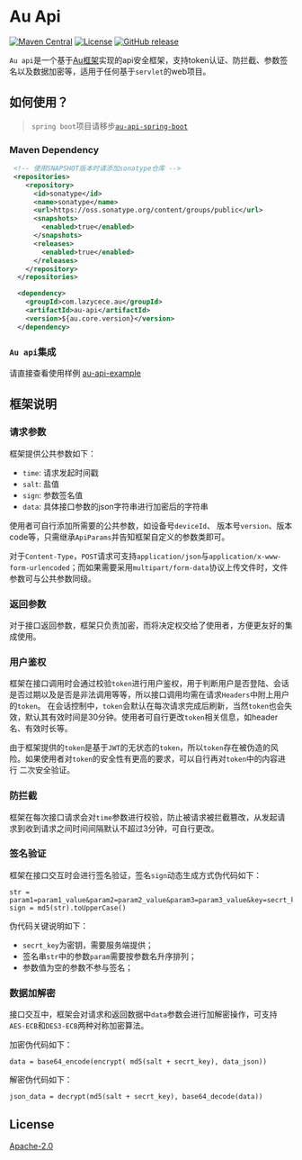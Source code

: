 # Au Api 

[![Maven Central](https://img.shields.io/maven-central/v/com.lazycece.au/au-api)](https://search.maven.org/search?q=au-api)
[![License](https://img.shields.io/badge/license-Apache--2.0-green)](https://www.apache.org/licenses/LICENSE-2.0.html)
[![GitHub release](https://img.shields.io/badge/release-download-orange.svg)](https://github.com/lazycece/au-api/releases)

`Au api`是一个基于[Au框架](https://github.com/lazycece/au)实现的api安全框架，支持token认证、防拦截、参数签名以及数据加密等，适用于任何基于`servlet`的web项目。

## 如何使用？

> `spring boot`项目请移步[`au-api-spring-boot`](https://github.com/lazycece/au-api-spring-boot)

### Maven Dependency

```xml
 <!-- 使用SNAPSHOT版本时请添加sonatype仓库 -->
 <repositories>
    <repository>
      <id>sonatype</id>
      <name>sonatype</name>
      <url>https://oss.sonatype.org/content/groups/public</url>
      <snapshots>
        <enabled>true</enabled>
      </snapshots>
      <releases>
        <enabled>true</enabled>
      </releases>
    </repository>
  </repositories>

  <dependency>
    <groupId>com.lazycece.au</groupId>
    <artifactId>au-api</artifactId>
    <version>${au.core.version}</version>
  </dependency>
```

### `Au api`集成

请直接查看使用样例 [au-api-example](https://github.com/lazycece/au-api/tree/master/au-api-example)

## 框架说明

### 请求参数

框架提供公共参数如下：

- `time`: 请求发起时间戳
- `salt`: 盐值
- `sign`: 参数签名值
- `data`: 具体接口参数的json字符串进行加密后的字符串

使用者可自行添加所需要的公共参数，如设备号`deviceId`、 版本号`version`、版本code等，只需继承`ApiParams`并告知框架自定义的参数类即可。

对于`Content-Type`，`POST`请求可支持`application/json`与`application/x-www-form-urlencoded`；而如果需要采用`multipart/form-data`协议上传文件时，文件参数可与公共参数同级。

### 返回参数

对于接口返回参数，框架只负责加密，而将决定权交给了使用者，方便更友好的集成使用。

### 用户鉴权

框架在接口调用时会通过校验`token`进行用户鉴权，用于判断用户是否登陆、会话是否过期以及是否是非法调用等等，所以接口调用均需在请求`Headers`中附上用户的`token`。
在会话控制中，`token`会默认在每次请求完成后刷新，当然`token`也会失效，默认其有效时间是30分钟。使用者可自行更改`token`相关信息，如header名、有效时长等。

由于框架提供的`token`是基于`JWT`的无状态的`token`，所以`token`存在被伪造的风险。如果使用者对`token`的安全性有更高的要求，可以自行再对`token`中的内容进行
二次安全验证。

### 防拦截

框架在每次接口请求会对`time`参数进行校验，防止被请求被拦截篡改，从发起请求到收到请求之间时间间隔默认不超过3分钟，可自行更改。

### 签名验证

框架在接口交互时会进行签名验证，签名`sign`动态生成方式伪代码如下：

```
str = param1=param1_value&param2=param2_value&param3=param3_value&key=secrt_key
sign = md5(str).toUpperCase()
```

伪代码关键说明如下：

- `secrt_key`为密钥，需要服务端提供；
- 签名串`str`中的参数`param`需要按参数名升序排列；
- 参数值为空的参数不参与签名；

### 数据加解密

接口交互中，框架会对请求和返回数据中`data`参数会进行加解密操作，可支持`AES-ECB`和`DES3-ECB`两种对称加密算法。

加密伪代码如下：

```
data = base64_encode(encrypt( md5(salt + secrt_key), data_json))
```

解密伪代码如下：

```
json_data = decrypt(md5(salt + secrt_key), base64_decode(data))
```

## License

[Apache-2.0](https://www.apache.org/licenses/LICENSE-2.0.html)
